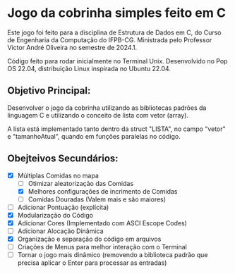 # Jogo da cobrinha simples feito em C

Este jogo foi feito para a disciplina de Estrutura de Dados em C, do Curso de Engenharia da Computação do IFPB-CG. 
Ministrada pelo Professor Victor André Oliveira no semestre de 2024.1.

Código feito para rodar inicialmente no Terminal Unix. Desenvolvido no Pop OS 22.04, distribuição Linux inspirada no Ubuntu 22.04.

## Objetivo Principal:
Desenvolver o jogo da cobrinha utilizando as bibliotecas padrões da linguagem C e utilizando o conceito de lista com vetor (array). 

A lista está implementado tanto dentro da struct "LISTA", no campo "vetor" e "tamanhoAtual", quando em funções paralelas no código. 

## Obejteivos Secundários:
- [x] Múltiplas Comidas no mapa
  - [ ] Otimizar aleatorização das Comidas
  - [x] Melhores configurações de incrimento de Comidas
  - [ ] Comidas Douradas (Valem mais e são maiores)
- [ ] Adicionar Pontuação (explícita)
- [x] Modularização do Código
- [x] Adicionar Cores (Implementado com ASCI Escope Codes)
- [ ] Adicionar Alocação Dinâmica
- [x] Organização e separação do código em arquivos
- [ ] Criações de Menus para melhor interação com o Terminal
- [ ] Tornar o jogo mais dinâmico (removendo a biblioteca padrão que precisa aplicar o Enter para processar as entradas)
